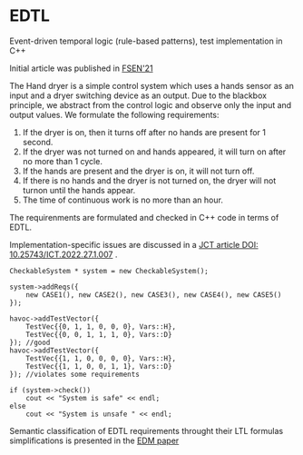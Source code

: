 # EDTL
Event-driven temporal logic (rule-based patterns), test implementation  in C++

Initial article was published in <a href="https://link.springer.com/chapter/10.1007/978-3-030-89247-0_7">FSEN'21</a>

The Hand dryer is a simple control system which uses a hands sensor as an input and a dryer switching device as an output. 
Due to the blackbox principle, we abstract from the control logic and observe only the input and output values. 
We formulate the following requirements:

1. If the dryer is on, then it turns off after no hands are present for 1 second.
2. If the dryer was not turned on and hands appeared, it will turn on after no more than 1 cycle.
3. If the hands are present and the dryer is on, it will not turn off.
4. If there is no hands and the dryer is not turned on, the dryer will not turnon until the hands appear.
5. The time of continuous work is no more than an hour.

The requirenments are formulated and checked in C++ code in terms of EDTL. 

Implementation-specific issues are discussed in a <a href="http://www.ict.nsc.ru/jct/annotation/2056?l=eng">JCT article DOI: 10.25743/ICT.2022.27.1.007</a> .

```
CheckableSystem * system = new CheckableSystem();

system->addReqs({
    new CASE1(), new CASE2(), new CASE3(), new CASE4(), new CASE5()
});

havoc->addTestVector({
    TestVec{{0, 1, 1, 0, 0, 0}, Vars::H},
    TestVec{{0, 0, 1, 1, 1, 0}, Vars::D}
}); //good
havoc->addTestVector({
    TestVec{{1, 1, 0, 0, 0, 0}, Vars::H},
    TestVec{{1, 1, 0, 0, 1, 1}, Vars::D}
}); //violates some requirements

if (system->check())
    cout << "System is safe" << endl;
else
    cout << "System is unsafe " << endl;
```
Semantic classification of EDTL requirements throught their LTL formulas simplifications is presented in the <a href="https://ieeexplore.ieee.org/document/9855053">EDM paper</a>

